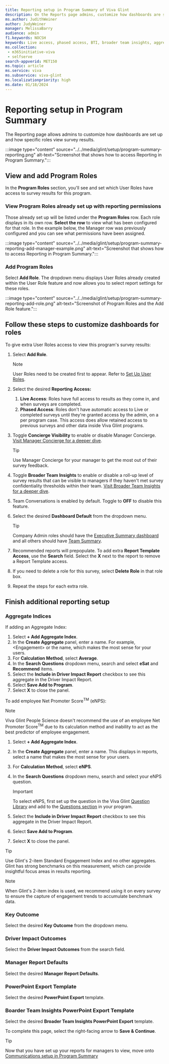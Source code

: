 ```yaml
---
title: Reporting setup in Program Summary of Viva Glint
description: On the Reports page admins, customize how dashboards are set up and how specific roles view them. 
ms.author: JudithWeiner
author: JudyWeiner
manager: MelissaBarry
audience: admin
f1.keywords: NOCSH
keywords: Live access, phased access, BTI, broader team insights, aggregate indices, aggregate index 
ms.collection: 
 - m365initiative-viva
 - selfserve
search-appverid: MET150
ms.topic: article
ms.service: viva
ms.subservice: viva-glint
ms.localizationpriority: high
ms.date: 01/18/2024
---
```


# Reporting setup in Program Summary

The Reporting page allows admins to customize how dashboards are set up and how specific roles view survey results.

:::image type="content" source="../../media/glint/setup/program-summary-reporting.png" alt-text="Screenshot that shows how to access Reporting in Program Summary.":::

## View and add Program Roles

In the **Program Roles** section, you'll see and set which User Roles have access to survey results for this program. 

### View Program Roles already set up with reporting permissions
Those already set up will be listed under the **Program Roles** row. Each role displays in its own row.
**Select the row** to view what has been configured for that role. In the example below, the Manager row was previously configured and you can see what permissions have been assigned.

:::image type="content" source="../../media/glint/setup/program-summary-reporting-add-manager-example.png" alt-text="Screenshot that shows how to access Reporting in Program Summary.":::


### Add Program Roles
Select **Add Role**. The dropdown menu displays User Roles already created within the User Role feature and now allows you to select report settings for these roles. 

:::image type="content" source="../../media/glint/setup/program-summary-reporting-add-role.png" alt-text="Screenshot of Program Roles and the Add Role feature.":::

## Follow these steps to customize dashboards for roles

To give extra User Roles access to view this program's survey results:

1. Select **Add Role**.

   > [!NOTE]
   > User Roles need to be created first to appear. Refer to [Set Up User Roles](https://go.microsoft.com/fwlink/?linkid=2230740).

2. Select the desired **Reporting Access:**

   1. **Live Access**: Roles have full access to results as they come in, and when surveys are completed.
   2. **Phased Access**: Roles don't have automatic access to Live or completed surveys until they're granted access by the admin, on a per program case. This access does allow retained access to previous surveys and other data inside Viva Glint programs.

3. Toggle **Concierge Visibility** to enable or disable Manager Concierge. [Visit Manager Concierge for a deeper dive](https://go.microsoft.com/fwlink/?linkid=2231115).

   > [!TIP]
   > Use Manager Concierge for your manager to get the most out of their survey feedback.

4. Toggle **Broader Team Insights** to enable or disable a roll-up level of survey results that can be visible to managers if they haven't met survey confidentiality thresholds within their team. [Visit Broader Team Insights for a deeper dive](https://go.microsoft.com/fwlink/?linkid=2231012).

5. Team Conversations is enabled by default. Toggle to **OFF** to disable this feature.

6. Select the desired **Dashboard Default** from the dropdown menu.

   > [!TIP]
   > Company Admin roles should have the [Executive Summary dashboard](https://go.microsoft.com/fwlink/?linkid=2231010) and all others should have [Team Summary](https://go.microsoft.com/fwlink/?linkid=2231210).

7. Recommended reports will prepopulate. To add extra **Report Template Access**, use the **Search** field. Select the **X** next to the report to remove a Report Template access.

8. If you need to delete a role for this survey, select **Delete Role** in that role box.

9. Repeat the steps for each extra role.

## Finish additional reporting setup

### Aggregate Indices

If adding an Aggregate Index:

1. Select **+ Add Aggregate Index**.
2. In the **Create Aggregate** panel, enter a name. For example, <Engagement\> or the name, which makes the most sense for your users.
3. For **Calculation Method**, select **Average**.
4. In the **Search Questions** dropdown menu, search and select **eSat** and **Recommend** items.
5. Select the **Include in Driver Impact Report** checkbox to see this aggregate in the Driver Impact Report.
6. Select **Save Add to Program**.
7. Select **X** to close the panel.

To add employee Net Promoter Score<sup>TM</sup> (eNPS):

> [!NOTE]
> Viva Glint People Science doesn't recommend the use of an employee Net Promoter Score<sup>TM</sup> due to its calculation method and inability to act as the best predictor of employee engagement.

1. Select **+ Add Aggregate Index**.
2. In the **Create Aggregate** panel, enter a name. This displays in reports, select a name that makes the most sense for your users.
3. For **Calculation Method**, select **eNPS**.
4. In the **Search Questions** dropdown menu, search and select your eNPS question.

   > [!IMPORTANT]
   > To select eNPS, first set up the question in the Viva Glint [Question Library](https://go.microsoft.com/fwlink/?linkid=2230918) and add to the [Questions section](https://go.microsoft.com/fwlink/?linkid=2231415) in your program.
   
5. Select the **Include in Driver Impact Report** checkbox to see this aggregate in the Driver Impact Report.
6. Select **Save Add to Program**.
7. Select **X** to close the panel.

>[!TIP]
> Use Glint's 2-item Standard Engagement Index and no other aggregates. Glint has strong benchmarks on this measurement, which can provide insightful focus areas in results reporting.

>[!NOTE]
> When Glint's 2-item index is used, we recommend using it on every survey to ensure the capture of engagement trends to accumulate benchmark data.

### Key Outcome

Select the desired **Key Outcome** from the dropdown menu.

### Driver Impact Outcomes

Select the **Driver Impact Outcomes** from the search field.

### Manager Report Defaults

Select the desired **Manager Report Defaults**.

### PowerPoint Export Template

Select the desired **PowerPoint Export** template.

### Boarder Team Insights PowerPoint Export Template

Select the desired **Broader Team Insights PowerPoint Export** template.

To complete this page, select the right-facing arrow to **Save & Continue**.

>[!TIP]
>Now that you have set up your reports for managers to view, move onto [Communications setup in Program Summary](https://go.microsoft.com/fwlink/?linkid=2231342)



